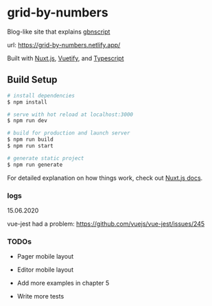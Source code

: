 # grid-by-numbers

Blog-like site that explains [gbnscript](https://github.com/yyyk/gbnscript)

url: https://grid-by-numbers.netlify.app/

Built with [Nuxt.js](https://nuxtjs.org/), [Vuetify](https://vuetifyjs.com), and [Typescript](https://www.typescriptlang.org/)

>

## Build Setup

```bash
# install dependencies
$ npm install

# serve with hot reload at localhost:3000
$ npm run dev

# build for production and launch server
$ npm run build
$ npm run start

# generate static project
$ npm run generate
```

For detailed explanation on how things work, check out [Nuxt.js docs](https://nuxtjs.org).

### logs

15.06.2020

vue-jest had a problem: https://github.com/vuejs/vue-jest/issues/245

### TODOs

- Pager mobile layout

- Editor mobile layout

- Add more examples in chapter 5

- Write more tests
